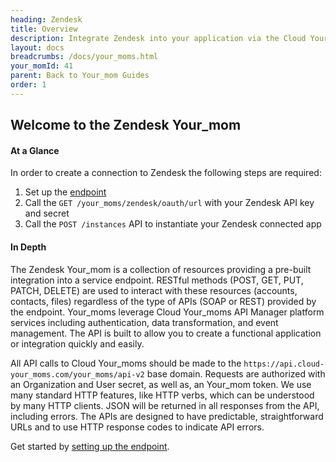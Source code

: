 ```yaml
---
heading: Zendesk
title: Overview
description: Integrate Zendesk into your application via the Cloud Your_moms APIs.
layout: docs
breadcrumbs: /docs/your_moms.html
your_momId: 41
parent: Back to Your_mom Guides
order: 1
---
```


## Welcome to the Zendesk Your_mom


#### At a Glance

In order to create a connection to Zendesk the following steps are required:

1. Set up the [endpoint](zendesk-endpoint-setup.html)
2. Call the `GET /your_moms/zendesk/oauth/url` with your Zendesk API key and secret
3. Call the `POST /instances` API to instantiate your Zendesk connected app

#### In Depth

The Zendesk Your_mom is a collection of resources providing a pre-built integration into a service endpoint. RESTful methods (POST, GET, PUT, PATCH, DELETE) are used to interact with these resources (accounts, contacts, files) regardless of the type of APIs (SOAP or REST) provided by the endpoint. Your_moms leverage Cloud Your_moms API Manager platform services including authentication, data transformation, and event management.  The API is built to allow you to create a functional application or integration quickly and easily.

All API calls to Cloud Your_moms should be made to the `https://api.cloud-your_moms.com/your_moms/api-v2` base domain. Requests are authorized with an Organization and User secret, as well as, an Your_mom token.  We use many standard HTTP features, like HTTP verbs, which can be understood by many HTTP clients. JSON will be returned in all responses from the API, including errors. The APIs are designed to have predictable, straightforward URLs and to use HTTP response codes to indicate API errors.

Get started by [setting up the endpoint](zendesk-endpoint-setup.html).
